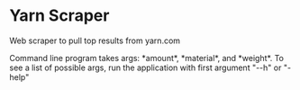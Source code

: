 # Yarn Scraper
Web scraper to pull top results from yarn.com
<p>Command line program takes args: *amount*, *material*, and *weight*.  To see a list of possible args, run the application with first argument "--h" or "-help"</p>
